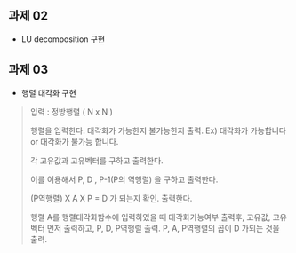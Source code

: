 ## 과제 02
- LU decomposition 구현
## 과제 03
- 행렬 대각화 구현
>입력 : 정방행렬 ( N x N ) 
>
> 
> 행렬을 입력한다.
> 대각화가 가능한지 불가능한지 출력.
> Ex) 대각화가 가능합니다 or 대각화가 불가능 합니다.
>  
> 각 고유값과 고유벡터를 구하고 출력한다.
>  
> 이를 이용해서 P, D , P-1(P의 역행렬) 을 구하고 출력한다.
>  
> (P역행렬) X A X P = D 가 되는지 확인. 출력한다.
>
> 행렬 A를 행렬대각화함수에 입력하였을 때 대각화가능여부 출력후, 고유값, 고유벡터 먼저 출력하고, P, D, P역행렬 출력.
> P, A, P역행렬의 곱이 D 가되는 것을 출력.
